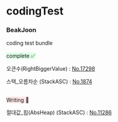 # codingTest
### BeakJoon

coding test bundle
<br><br>
<span style="background-color:#DCFFE4">complete ✅ </span>

오큰수(RightBiggerValue) : [No.17298][No.17298link]

[No.17298link]: ./codingTest/BeakJoon/No.17298/No.17298.md

스택_오름차순 (StackASC) : [No.1874][No.1874link]

[No.1874link]: ./condingTest/BeakJoon/No.1874/No.1874.md

<br>
<span style="background-color:#FFE6E6">Writing 🤔 </span>

절대값_힙(AbsHeap) (StackASC) : [No.11286][No.11286link]

[No.11286link]: ./codingTest/BeakJoon/No.11286/No.11286.md
